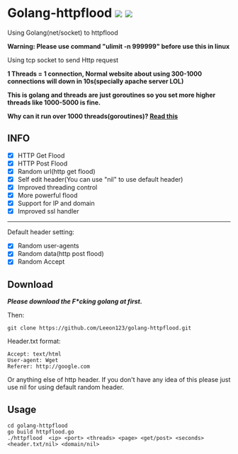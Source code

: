 # Golang-httpflood ![](https://img.shields.io/badge/Version-1.6-brightgreen.svg) ![](https://img.shields.io/badge/license-MIT-blue.svg)
Using Golang(net/socket) to httpflood

**Warning: Please use command "ulimit -n 999999" before use this in linux**

Using tcp socket to send Http request

**1 Threads =  1 connection, Normal website about using 300-1000 connections will down in 10s(specially apache server LOL)**
 
**This is golang and threads are just goroutines so you set more higher threads like 1000-5000 is fine.**

**Why can it run over 1000 threads(goroutines)? [Read this](http://tleyden.github.io/blog/2014/10/30/goroutines-vs-threads/)**

## INFO

 - [x] HTTP Get Flood
 - [x] HTTP Post Flood
 - [x] Random url(http get flood)
 - [x] Self edit header(You can use "nil" to use default header)
 - [x] Improved threading control
 - [x] More powerful flood
 - [x] Support for IP and domain
 - [x] Improved ssl handler
 -----------------------------------------------------
 Default header setting:
 - [x] Random user-agents
 - [x] Random data(http post flood) 
 - [x] Random Accept

## Download
***Please download the F\*cking golang at first.***

Then:

    git clone https://github.com/Leeon123/golang-httpflood.git

Header.txt format:

    Accept: text/html
    User-agent: Wget
    Referer: http://google.com

Or anything else of http header. If you don't have any idea of this please just use nil for using default random header.
## Usage

    cd golang-httpflood
    go build httpflood.go
    ./httpflood  <ip> <port> <threads> <page> <get/post> <seconds> <header.txt/nil> <domain/nil>
